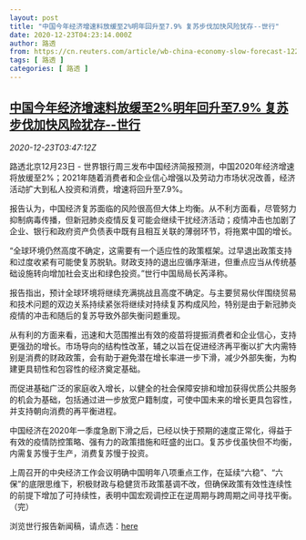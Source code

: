 ```yaml
---
layout: post
title: "中国今年经济增速料放缓至2%明年回升至7.9% 复苏步伐加快风险犹存--世行"
date: 2020-12-23T04:23:14.000Z
author: 路透
from: https://cn.reuters.com/article/wb-china-economy-slow-forecast-1223-idCNKBS28X0C1
tags: [ 路透 ]
categories: [ 路透 ]
---
```

<!--1608697394000-->
[中国今年经济增速料放缓至2%明年回升至7.9% 复苏步伐加快风险犹存--世行](https://cn.reuters.com/article/wb-china-economy-slow-forecast-1223-idCNKBS28X0C1)
------

<div>
<div><i>2020-12-23T03:47:12Z</i></div><p>路透北京12月23日 - 世界银行周三发布中国经济简报预测，中国2020年经济增速将放缓至2%；2021年随着消费者和企业信心增强以及劳动力市场状况改善，经济活动扩大到私人投资和消费，增速将回升至7.9%。</p><p>报告认为，中国经济复苏面临的风险很高但大体上均衡。从不利方面看，尽管努力抑制病毒传播，但新冠肺炎疫情反复可能会继续干扰经济活动；疫情冲击也加剧了企业、银行和政府资产负债表中既有且相互关联的薄弱环节，将拖累中国的增长。</p><p>“全球环境仍然高度不确定，这需要有一个适应性的政策框架。过早退出政策支持和过度收紧有可能使复苏脱轨。财政支持的退出应循序渐进，但重点应当从传统基础设施转向增加社会支出和绿色投资。”世行中国局局长芮泽称。</p><p>报告指出，预计全球环境将继续充满挑战且高度不确定。与主要贸易伙伴围绕贸易和技术问题的双边关系持续紧张将继续对持续复苏构成风险，特别是由于新冠肺炎疫情的冲击和随后的复苏导致外部失衡问题重现。</p><p>从有利的方面来看，迅速和大范围推出有效的疫苗将提振消费者和企业信心，支持更强劲的增长。市场导向的结构性改革，辅之以旨在促进经济再平衡以扩大内需特别是消费的财政政策，会有助于避免潜在增长率进一步下滑，减少外部失衡，为构建更具韧性和包容性的经济奠定基础。</p><p>而促进基础广泛的家庭收入增长，以健全的社会保障安排和增加获得优质公共服务的机会为基础，包括通过进一步放宽户籍制度，可使中国未来的增长更具包容性，并支持朝向消费的再平衡进程。</p><p>中国经济在2020年一季度急剧下滑之后，已经以快于预期的速度正常化，得益于有效的疫情防控策略、强有力的政策措施和旺盛的出口。复苏步伐虽快但不均衡，内需复苏慢于生产，消费复苏慢于投资。</p><p>上周召开的中央经济工作会议明确中国明年八项重点工作，在延续“六稳”、“六保”的底限思维下，积极财政与稳健货币政策基调不改，但确保政策有效性连续性的前提下增加了可持续性，表明中国宏观调控正在逆周期与跨周期之间寻找平衡。（完）</p><p>浏览世行报告新闻稿，请点选：<a href="https://www.shihang.org/zh/news/press-release/2020/12/23/chinas-economic-recovery-picks-up-but-risks-remain-report">here</a></p>
</div>
